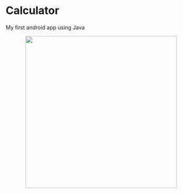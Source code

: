 # Calculator

My first android app using Java

<div align="center">
    <img src="/Calculator_screenshot.png" width="400px"/>
</div>